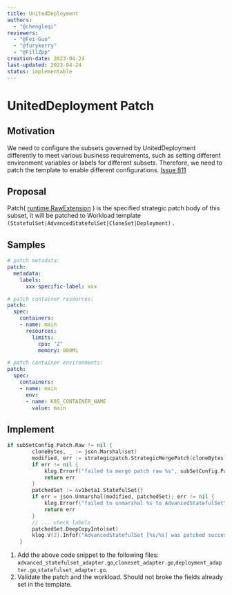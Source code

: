 ```yaml
---
title: UnitedDeployment
authors:
  - "@chengleqi"
reviewers:
  - "@Fei-Guo"
  - "@furykerry"
  - "@FillZpp"
creation-date: 2023-04-24
last-updated: 2023-04-24
status: implementable
---
```


# UnitedDeployment Patch

## Motivation

We need to configure the subsets governed by UnitedDeployment differently to meet various business requirements, such as setting different environment variables or labels for different subsets. Therefore, we need to patch the template to enable different configurations.
[Issue 811](https://github.com/openkruise/kruise/issues/811)

## Proposal

Patch( [runtime.RawExtension](https://github.com/kubernetes/apimachinery/blob/03ac7a9ade429d715a1a46ceaa3724c18ebae54f/pkg/runtime/types.go#L94) ) is the specified strategic patch body of this subset, it will be patched to Workload template `(StatefulSet|AdvancedStatefulSet|CloneSet|Deployment)` .

## Samples

```yaml
# patch metadata:
patch:
  metadata:
    labels:
      xxx-specific-label: xxx
```

```yaml
# patch container resources:
patch:
  spec:
    containers:
    - name: main
      resources:
        limits:
          cpu: "2"
          memory: 800Mi
```

```yaml
# patch container environments:
patch:
  spec:
    containers:
    - name: main
      env:
      - name: K8S_CONTAINER_NAME
        value: main
```

## Implement

```go
if subSetConfig.Patch.Raw != nil {
		cloneBytes, _ := json.Marshal(set)
		modified, err := strategicpatch.StrategicMergePatch(cloneBytes, subSetConfig.Patch.Raw, &v1beta1.StatefulSet{})
		if err != nil {
			klog.Errorf("failed to merge patch raw %s", subSetConfig.Patch.Raw)
			return err
		}
		patchedSet := &v1beta1.StatefulSet{}
		if err = json.Unmarshal(modified, patchedSet); err != nil {
			klog.Errorf("failed to unmarshal %s to AdvancedStatefulSet", modified)
			return err
		}
		// ... check labels
		patchedSet.DeepCopyInto(set)
		klog.V(2).Infof("AdvancedStatefulSet [%s/%s] was patched successfully: %s", set.Namespace, set.GenerateName, subSetConfig.Patch.Raw)
	}
```

1. Add the above code snippet to the following files: `advanced_statefulset_adapter.go`,`cloneset_adapter.go`,`deployment_adapter.go`,`statefulset_adapter.go`.
2. Validate the patch and the workload. Should not broke the fields already set in the template.